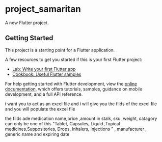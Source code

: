 # project_samaritan

A new Flutter project.

## Getting Started

This project is a starting point for a Flutter application.

A few resources to get you started if this is your first Flutter project:

- [Lab: Write your first Flutter app](https://docs.flutter.dev/get-started/codelab)
- [Cookbook: Useful Flutter samples](https://docs.flutter.dev/cookbook)

For help getting started with Flutter development, view the
[online documentation](https://docs.flutter.dev/), which offers tutorials,
samples, guidance on mobile development, and a full API reference.


i want you to act as an excel file and i will give you the filds of the excel file and you will populate the excel file 

the filds ade medication name,price ,amount in stalk, sku, weight, catagory can only be one of this "Tablet, Capsules, Liquid ,Topical medicines,Suppositories, Drops, Inhalers, Injections "  , manufacturer , generic name and expiring date 




